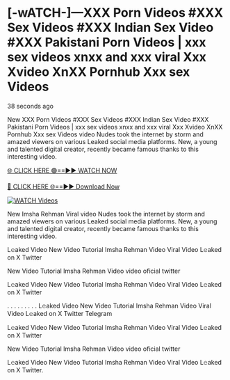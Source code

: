# [-wATCH-]—XXX Porn Videos #XXX Sex Videos #XXX Indian Sex Video #XXX Pakistani Porn Videos | xxx sex videos xnxx and xxx viral Xxx Xvideo XnXX Pornhub Xxx sex Videos

38 seconds ago

New XXX Porn Videos #XXX Sex Videos #XXX Indian Sex Video #XXX Pakistani Porn Videos | xxx sex videos xnxx and xxx viral Xxx Xvideo XnXX Pornhub Xxx sex Videos video Nudes took the internet by storm and amazed viewers on various Leaked social media platforms. New, a young and talented digital creator, recently became famous thanks to this interesting video.

[🌐 CLICK HERE 🟢==►► WATCH NOW](https://t.co/CsbdxKwbQM)

[🔴 CLICK HERE 🌐==►► Download Now](https://t.co/CsbdxKwbQM)

[![WATCH Videos](https://i.imgur.com/RPj6FCy.gif)](https://t.co/CsbdxKwbQM)

New Imsha Rehman Viral video Nudes took the internet by storm and amazed viewers on various Leaked social media platforms. New, a young and talented digital creator, recently became famous thanks to this interesting video.

L𝚎aked Video New Video Tutorial Imsha Rehman Video Viral Video L𝚎aked on X Twitter

New Video Tutorial Imsha Rehman Video video oficial twitter

L𝚎aked Video New Video Tutorial Imsha Rehman Video Viral Video L𝚎aked on X Twitter

. . . . . . . . . L𝚎aked Video New Video Tutorial Imsha Rehman Video Viral Video L𝚎aked on X Twitter Telegram

L𝚎aked Video New Video Tutorial Imsha Rehman Video Viral Video L𝚎aked on X Twitter

New Video Tutorial Imsha Rehman Video video oficial twitter

L𝚎aked Video New Video Tutorial Imsha Rehman Video Viral Video L𝚎aked on X Twitter.
